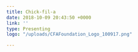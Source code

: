 ```yaml
---
title: Chick-fil-a
date: 2018-10-09 20:43:50 +0000
link: ''
type: Presenting
logo: "/uploads/CFAFoundation_Logo_100917.png"

---
```

